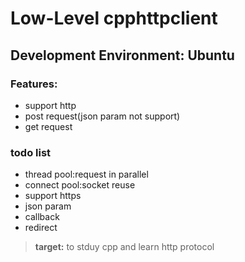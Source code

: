 # Low-Level cpphttpclient

## Development Environment: Ubuntu 

### Features:
* support http
* post request(json param not support) 
* get request



### todo list
* thread pool:request in parallel
* connect pool:socket reuse  
* support https
* json param
* callback
* redirect

> **target:** to stduy cpp and learn http protocol

